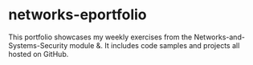 # networks-eportfolio
This portfolio showcases my weekly exercises from the Networks-and-Systems-Security module  &amp;. It includes code samples and projects all hosted on GitHub.

